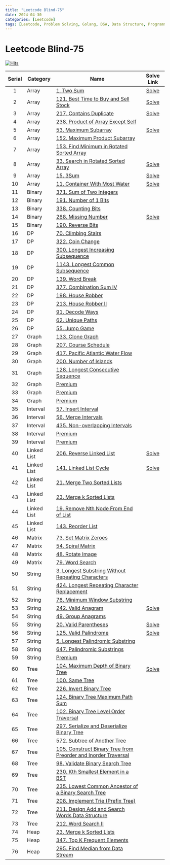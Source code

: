 ```yaml
---
title: "Leetcode Blind-75"
date: 2024-04-30
categories: [Leetcode]
tags: [Leetcode, Problem Solving, Golang, DSA, Data Structure, Programming, Algorithm, Array, Binary, DP, Graph, Interval, Linked List, Matrix, String, Tree, Heap]
---
```



# Leetcode Blind-75
[![Hits](https://hits.sh/mokhlesurr031.github.io/posts/leetcode-blind75.svg)](https://hits.sh/mokhlesurr031.github.io/posts/leetcode-blind75/)



| Serial | Category | Name | Solve Link |
| :----: | ------ | -------- | :---: |
| 1 | Array | [1. Two Sum](https://leetcode.com/problems/two-sum/description/) | [Solve](https://mokhlesurr031.github.io/posts/leetcode-two-sum/) |
| 2 | Array | [121. Best Time to Buy and Sell Stock](https://leetcode.com/problems/best-time-to-buy-and-sell-stock/description/) | [Solve](https://mokhlesurr031.github.io/posts/leetcode-best-time-to-buy-and-sell-stock/) |
| 3 | Array | [217. Contains Duplicate](https://leetcode.com/problems/contains-duplicate/description/) | [Solve](https://mokhlesurr031.github.io/posts/leetcode-contains-duplicate/) |
| 4 | Array | [238. Product of Array Except Self](https://leetcode.com/problems/product-of-array-except-self/description/) | |
| 5 | Array | [53. Maximum Subarray](https://leetcode.com/problems/maximum-subarray/description/) | [Solve](https://mokhlesurr031.github.io/posts/leetcode-maximum-subarray/) |
| 6 | Array | [152. Maximum Product Subarray](https://leetcode.com/problems/maximum-product-subarray/description/) | |
| 7 | Array | [153. Find Minimum in Rotated Sorted Array](https://leetcode.com/problems/find-minimum-in-rotated-sorted-array/description/) | |
| 8 | Array | [33. Search in Rotated Sorted Array](https://leetcode.com/problems/search-in-rotated-sorted-array/description/) | [Solve](https://mokhlesurr031.github.io/posts/leetcode-search-in-rotated-sorted-array/) |
| 9 | Array | [15. 3Sum](https://leetcode.com/problems/3sum/description/) | [Solve](https://mokhlesurr031.github.io/posts/leetcode-3sum/) |
| 10 | Array | [11. Container With Most Water](https://leetcode.com/problems/container-with-most-water/description/) | [Solve](https://mokhlesurr031.github.io/posts/leetcode-container-with-most-water/) |
| 11 | Binary | [371. Sum of Two Integers](https://leetcode.com/problems/sum-of-two-integers/description/) | |
| 12 | Binary | [191. Number of 1 Bits](https://leetcode.com/problems/number-of-1-bits/description/) | |
| 13 | Binary | [338. Counting Bits](https://leetcode.com/problems/counting-bits/description/) | |
| 14 | Binary | [268. Missing Number](https://leetcode.com/problems/missing-number/description/) | [Solve](https://mokhlesurr031.github.io/posts/leetcode-missing-number/) |
| 15 | Binary | [190. Reverse Bits](https://leetcode.com/problems/reverse-bits/description/) | |
| 16 | DP | [70. Climbing Stairs](https://leetcode.com/problems/climbing-stairs/description/) | |
| 17 | DP | [322. Coin Change](https://leetcode.com/problems/coin-change/description/) | |
| 18 | DP | [300. Longest Increasing Subsequence](https://leetcode.com/problems/longest-increasing-subsequence/description/) | |
| 19 | DP | [1143. Longest Common Subsequence](https://leetcode.com/problems/longest-common-subsequence/description/) | |
| 20 | DP | [139. Word Break](https://leetcode.com/problems/word-break/description/) | |
| 21 | DP | [377. Combination Sum IV](https://leetcode.com/problems/combination-sum-iv/description/) | |
| 22 | DP | [198. House Robber](https://leetcode.com/problems/house-robber/description/) | |
| 23 | DP | [213. House Robber II](https://leetcode.com/problems/house-robber-ii/description/) | |
| 24 | DP | [91. Decode Ways](https://leetcode.com/problems/decode-ways/description/) | |
| 25 | DP | [62. Unique Paths](https://leetcode.com/problems/unique-paths/description/) | |
| 26 | DP | [55. Jump Game](https://leetcode.com/problems/jump-game/description/) | |
| 27 | Graph | [133. Clone Graph](https://leetcode.com/problems/clone-graph/description/) | |
| 28 | Graph | [207. Course Schedule](https://leetcode.com/problems/course-schedule/description/) | |
| 29 | Graph | [417. Pacific Atlantic Water Flow](https://leetcode.com/problems/pacific-atlantic-water-flow/description/) | |
| 30 | Graph | [200. Number of Islands](https://leetcode.com/problems/number-of-islands/description/) | |
| 31 | Graph | [128. Longest Consecutive Sequence](https://leetcode.com/problems/longest-consecutive-sequence/description/) | |
| 32 | Graph | [Premium](https://leetcode.com/problems/alien-dictionary/description/) | |
| 33 | Graph | [Premium](https://leetcode.com/problems/graph-valid-tree/description/) | |
| 34 | Graph | [Premium](https://leetcode.com/problems/number-of-connected-components-in-an-undirected-graph/description/) | |
| 35 | Interval | [57. Insert Interval](https://leetcode.com/problems/insert-interval/) | |
| 36 | Interval | [56. Merge Intervals](https://leetcode.com/problems/merge-intervals/) | |
| 37 | Interval | [435. Non-overlapping Intervals](https://leetcode.com/problems/non-overlapping-intervals/) | |
| 38 | Interval | [Premium](https://leetcode.com/problems/meeting-rooms/) | |
| 39 | Interval | [Premium](https://leetcode.com/problems/meeting-rooms-ii/) | |
| 40 | Linked List | [206. Reverse Linked List](https://leetcode.com/problems/reverse-linked-list/) | [Solve](https://mokhlesurr031.github.io/posts/leetcode-reverse-linked-list/) |
| 41 | Linked List | [141. Linked List Cycle](https://leetcode.com/problems/linked-list-cycle/) | [Solve](https://mokhlesurr031.github.io/posts/leetcode-linked-list-cycle/) |
| 42 | Linked List | [21. Merge Two Sorted Lists](https://leetcode.com/problems/merge-two-sorted-lists/) | |
| 43 | Linked List | [23. Merge k Sorted Lists](https://leetcode.com/problems/merge-k-sorted-lists/) | |
| 44 | Linked List | [19. Remove Nth Node From End of List](https://leetcode.com/problems/remove-nth-node-from-end-of-list/) | |
| 45 | Linked List | [143. Reorder List](https://leetcode.com/problems/reorder-list/) | |
| 46 | Matrix | [73. Set Matrix Zeroes](https://leetcode.com/problems/set-matrix-zeroes/) | |
| 47 | Matrix | [54. Spiral Matrix](https://leetcode.com/problems/spiral-matrix/) | |
| 48 | Matrix | [48. Rotate Image](https://leetcode.com/problems/rotate-image/) | |
| 49 | Matrix | [79. Word Search](https://leetcode.com/problems/word-search/) | |
| 50 | String | [3. Longest Substring Without Repeating Characters](https://leetcode.com/problems/longest-substring-without-repeating-characters/) | |
| 51 | String | [424. Longest Repeating Character Replacement](https://leetcode.com/problems/longest-repeating-character-replacement/) | |
| 52 | String | [76. Minimum Window Substring](https://leetcode.com/problems/minimum-window-substring/) | |
| 53 | String | [242. Valid Anagram](https://leetcode.com/problems/valid-anagram/) | [Solve](https://mokhlesurr031.github.io/posts/leetcode-valid-anagram/) |
| 54 | String | [49. Group Anagrams](https://leetcode.com/problems/group-anagrams/) | |
| 55 | String | [20. Valid Parentheses](https://leetcode.com/problems/valid-parentheses/) | [Solve](https://mokhlesurr031.github.io/posts/leetcode-valid-parentheses/) |
| 56 | String | [125. Valid Palindrome](https://leetcode.com/problems/valid-palindrome/) | [Solve](https://mokhlesurr031.github.io/posts/leetcode-valid-palindrome/) |
| 57 | String | [5. Longest Palindromic Substring](https://leetcode.com/problems/longest-palindromic-substring/) | |
| 58 | String | [647. Palindromic Substrings](https://leetcode.com/problems/palindromic-substrings/) | |
| 59 | String | [Premium](https://leetcode.com/problems/encode-and-decode-strings/) | |
| 60 | Tree | [104. Maximum Depth of Binary Tree](https://leetcode.com/problems/maximum-depth-of-binary-tree/) | [Solve](https://mokhlesurr031.github.io/posts/leetcode-maximum-depth-of-binary-tree/) |
| 61 | Tree | [100. Same Tree](https://leetcode.com/problems/same-tree/) | |
| 62 | Tree | [226. Invert Binary Tree](https://leetcode.com/problems/invert-binary-tree/) | |
| 63 | Tree | [124. Binary Tree Maximum Path Sum](https://leetcode.com/problems/binary-tree-maximum-path-sum/) | |
| 64 | Tree | [102. Binary Tree Level Order Traversal](https://leetcode.com/problems/binary-tree-level-order-traversal/) | |
| 65 | Tree | [297. Serialize and Deserialize Binary Tree](https://leetcode.com/problems/serialize-and-deserialize-binary-tree/) | |
| 66 | Tree | [572. Subtree of Another Tree](https://leetcode.com/problems/subtree-of-another-tree/) | |
| 67 | Tree | [105. Construct Binary Tree from Preorder and Inorder Traversal](https://leetcode.com/problems/construct-binary-tree-from-preorder-and-inorder-traversal/) | |
| 68 | Tree | [98. Validate Binary Search Tree](https://leetcode.com/problems/validate-binary-search-tree/) | |
| 69 | Tree | [230. Kth Smallest Element in a BST](https://leetcode.com/problems/kth-smallest-element-in-a-bst/) | |
| 70 | Tree | [235. Lowest Common Ancestor of a Binary Search Tree](https://leetcode.com/problems/lowest-common-ancestor-of-a-binary-search-tree/) | |
| 71 | Tree | [208. Implement Trie (Prefix Tree)](https://leetcode.com/problems/implement-trie-prefix-tree/) | |
| 72 | Tree | [211. Design Add and Search Words Data Structure](https://leetcode.com/problems/add-and-search-word-data-structure-design/) | |
| 73 | Tree | [212. Word Search II](https://leetcode.com/problems/word-search-ii/) | |
| 74 | Heap | [23. Merge k Sorted Lists](https://leetcode.com/problems/merge-k-sorted-lists/) | |
| 75 | Heap | [347. Top K Frequent Elements](https://leetcode.com/problems/top-k-frequent-elements/) | |
| 76 | Heap | [295. Find Median from Data Stream](https://leetcode.com/problems/find-median-from-data-stream/) | |

